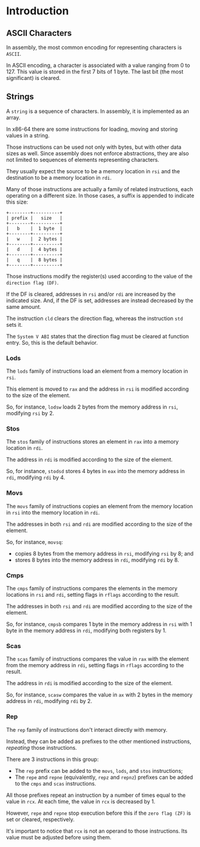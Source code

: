 # Introduction

## ASCII Characters

In assembly, the most common encoding for representing characters is `ASCII`.

In ASCII encoding, a character is associated with a value ranging from 0 to 127.
This value is stored in the first 7 bits of 1 byte.
The last bit (the most significant) is cleared.

## Strings

A `string` is a sequence of characters.
In assembly, it is implemented as an array.

In x86-64 there are some instructions for loading, moving and storing values in a string.

Those instructions can be used not only with bytes, but with other data sizes as well.
Since assembly does not enforce abstractions, they are also not limited to sequences of elements representing characters.

They usually expect the source to be a memory location in `rsi` and the destination to be a memory location in `rdi`.

Many of those instructions are actually a family of related instructions, each operating on a different size.
In those cases, a suffix is appended to indicate this size:

```
+--------+----------+
| prefix |   size   |
+--------+----------+
|   b    |  1 byte  |
+--------+----------+
|   w    |  2 bytes |
+--------+----------+
|   d    |  4 bytes |
+--------+----------+
|   q    |  8 bytes |
+--------+----------+
```

Those instructions modify the register(s) used according to the value of the `direction flag (DF)`.

If the DF is cleared, addresses in `rsi` and/or `rdi` are increased by the indicated size.
And, if the DF is set, addresses are instead decreased by the same amount.

The instruction `cld` clears the direction flag, whereas the instruction `std` sets it.

The `System V ABI` states that the direction flag must be cleared at function entry.
So, this is the default behavior.

### Lods

The `lods` family of instructions load an element from a memory location in `rsi`.

This element is moved to `rax` and the address in `rsi` is modified according to the size of the element.

So, for instance, `lodsw` loads 2 bytes from the memory address in `rsi`, modifying `rsi` by 2.

### Stos

The `stos` family of instructions stores an element in `rax` into a memory location in `rdi`.

The address in `rdi` is modified according to the size of the element.

So, for instance, `stodsd` stores 4 bytes in `eax` into the memory address in `rdi`, modifying `rdi` by 4.

### Movs

The `movs` family of instructions copies an element from the memory location in `rsi` into the memory location in `rdi`.

The addresses in both `rsi` and `rdi` are modified according to the size of the element.

So, for instance, `movsq`:
- copies 8 bytes from the memory address in `rsi`, modifying `rsi` by 8; and
- stores 8 bytes into the memory address in `rdi`, modifying `rdi` by 8.

### Cmps

The `cmps` family of instructions compares the elements in the memory locations in `rsi` and `rdi`, setting flags in `rflags` according to the result.

The addresses in both `rsi` and `rdi` are modified according to the size of the element.

So, for instance, `cmpsb` compares 1 byte in the memory address in `rsi` with 1 byte in the memory address in `rdi`, modifying both registers by 1.

### Scas

The `scas` family of instructions compares the value in `rax` with the element from the memory address in `rdi`, setting flags in `rflags` according to the result.

The address in `rdi` is modified according to the size of the element.

So, for instance, `scasw` compares the value in `ax` with 2 bytes in the memory address in `rdi`, modifying `rdi` by 2.

### Rep

The `rep` family of instructions don't interact directly with memory.

Instead, they can be added as prefixes to the other mentioned instructions, *repeating* those instructions.

There are 3 instructions in this group:

- The `rep` prefix can be added to the `movs`, `lods`, and `stos` instructions;
- The `repe` and `repne` (equivalently, `repz` and `repnz`) prefixes can be added to the `cmps` and `scas` instructions.

All those prefixes repeat an instruction by a number of times equal to the value in `rcx`.
At each time, the value in `rcx` is decreased by 1.

However, `repe` and `repne` stop execution before this if the `zero flag (ZF)` is set or cleared, respectively.

It's important to notice that `rcx` is not an operand to those instructions.
Its value must be adjusted before using them.
